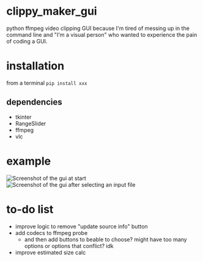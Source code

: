 # clippy_maker_gui
python ffmpeg video clipping GUI because I'm tired of messing up in the command line and "I'm a visual person" who wanted to experience the pain of coding a GUI.

# installation
from a terminal ```pip install xxx```
## dependencies
- tkinter
- RangeSlider
- ffmpeg
- vlc

# example
![Screenshot of the gui at start](/examples/gui_1.png)
![Screenshot of the gui after selecting an input file](/examples/gui_2.png)

# to-do list 
- improve logic to remove "update source info" button
- add codecs to ffmpeg probe
  - and then add buttons to beable to choose? might have too many options or options that conflict? idk
- improve estimated size calc
